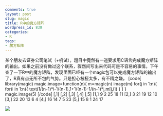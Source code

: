 ```yaml
---
comments: true
layout: post
slug: magic
title: R中的魔方矩阵
wordpress_id: 830
categories:
- R
tags:
- 魔方矩阵
---
```


某个朋友去证券公司笔试（+机试），题目中竟然有一道要求用C语言完成魔方矩阵的输出。如果之前没有做过这个联系，骤然间写出来代码可是不容易的事情。下午查了一下R中的魔方矩阵，发现里面已经有一个magic包可以完成魔方矩阵的输出了，R真有点无所不包的气势。只是担心枝桠太多，有不精之嫌。
[code]
library(magic)
magic.image=function(n){
m=magic(n)
image(m)
for(j in 1:n){
for(i in 1:n){
text(1/(n-1)*i-1/(n-1),1+1/(n-1)-1/(n-1)*j,m[j,i])
}
}
}
magic.image(5)
[/code]
    [,1] [,2] [,3] [,4] [,5]
[1,]    9    2   25   18   11
[2,]    3   21   19   12   10
[3,]   22   20   13    6    4
[4,]   16   14    7    5   23
[5,]   15    8    1   24   17

[![](http://yishuo.org/wp-content/uploads/2011/08/12.png)](http://yishuo.org/wp-content/uploads/2011/08/12.png)
